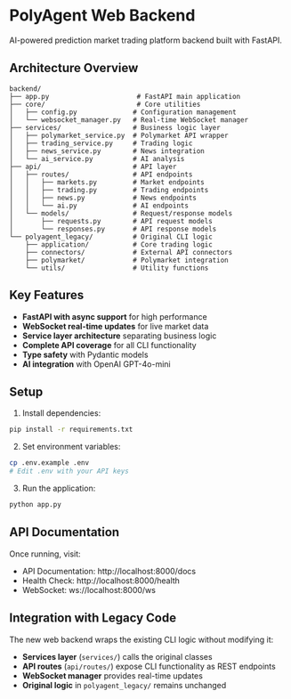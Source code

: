 # PolyAgent Web Backend

AI-powered prediction market trading platform backend built with FastAPI.

## Architecture Overview

```
backend/
├── app.py                      # FastAPI main application
├── core/                       # Core utilities
│   ├── config.py              # Configuration management
│   └── websocket_manager.py   # Real-time WebSocket manager
├── services/                  # Business logic layer
│   ├── polymarket_service.py  # Polymarket API wrapper
│   ├── trading_service.py     # Trading logic
│   ├── news_service.py        # News integration
│   └── ai_service.py          # AI analysis
├── api/                       # API layer
│   ├── routes/                # API endpoints
│   │   ├── markets.py         # Market endpoints
│   │   ├── trading.py         # Trading endpoints
│   │   ├── news.py            # News endpoints
│   │   └── ai.py              # AI endpoints
│   └── models/                # Request/response models
│       ├── requests.py        # API request models
│       └── responses.py       # API response models
└── polyagent_legacy/          # Original CLI logic
    ├── application/           # Core trading logic
    ├── connectors/            # External API connectors
    ├── polymarket/            # Polymarket integration
    └── utils/                 # Utility functions
```

## Key Features

- **FastAPI with async support** for high performance
- **WebSocket real-time updates** for live market data
- **Service layer architecture** separating business logic
- **Complete API coverage** for all CLI functionality
- **Type safety** with Pydantic models
- **AI integration** with OpenAI GPT-4o-mini

## Setup

1. Install dependencies:
```bash
pip install -r requirements.txt
```

2. Set environment variables:
```bash
cp .env.example .env
# Edit .env with your API keys
```

3. Run the application:
```bash
python app.py
```

## API Documentation

Once running, visit:
- API Documentation: http://localhost:8000/docs
- Health Check: http://localhost:8000/health
- WebSocket: ws://localhost:8000/ws

## Integration with Legacy Code

The new web backend wraps the existing CLI logic without modifying it:

- **Services layer** (`services/`) calls the original classes
- **API routes** (`api/routes/`) expose CLI functionality as REST endpoints
- **WebSocket manager** provides real-time updates
- **Original logic** in `polyagent_legacy/` remains unchanged